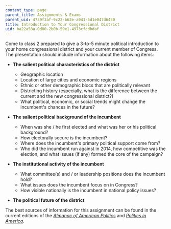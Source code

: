 ```yaml
---
content_type: page
parent_title: Assignments & Exams
parent_uid: 4739f3af-9c22-b62e-a941-5d1e047d6450
title: Introduction to Your Congressional District
uid: ba22a58a-0d00-2b0b-59e1-4973cfcdbdaf
---
```


Come to class 2 prepared to give a 3-to-5 minute political introduction to your home congressional district and your current member of Congress. The presentation should include information about the following items:

*   **The salient political characteristics of the district**
    *   Geographic location
    *   Location of large cities and economic regions
    *   Ethnic or other demographic blocs that are politically relevant
    *   Districting history (especially, what is the difference between the current and the new congressional district?)
    *   What political, economic, or social trends might change the incumbent's chances in the future?

*   **The salient political background of the incumbent**
    *   When was she / he first elected and what was her or his political background?
    *   How electorally secure is the incumbent?
    *   Where does the incumbent's primary political support come from?
    *   Who did the incumbent run against in 2014, how competitive was the election, and what issues (if any) formed the core of the campaign?

*   **The institutional activity of the incumbent**
    *   What committee(s) and / or leadership positions does the incumbent hold?
    *   What issues does the incumbent focus on in Congress?
    *   How visible nationally is the incumbent in national policy issues?

*   **The political future of the district**

The best sources of information for this assignment can be found in the current editions of the [_Almanac of American Politics_](https://www.thealmanacofamericanpolitics.com/) and [_Politics in America_](https://us.sagepub.com/en-us/nam/politics-in-america-2014/book240572).